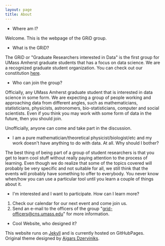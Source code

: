 ```yaml
---
layout: page
title: About
---
```


* Where am I?

Welcome. This is the webpage of the GRiD group.

* What is the GRiD?

The GRiD or "Graduate Researchers interested in Data" is the first group for UMass Amherst graduate students that has a focus on data science. We are a recognized graduate student organization. You can check out our constitution <a href="https://docs.google.com/document/d/1bkYeTIYTL6-YS5ffK9E47_-soO0hpJQF2MQzoXWErzc/edit?usp=sharing">here</a>. 


* Who can join the group? 

Officially, any UMass Amherst graduate student that is interested in data science in some form. We are expecting a group of people working and approaching data from different angles, such as mathematicians, statisticians, physicists, astronomers, bio-statisticians, computer and social scientists. Even if you think you may work with some form of data in the future, then you should join.

Unofficially, anyone can come and take part in the discussion.

* I am a pure mathematician/theoretical physicist/biologist/etc and my work doesn't have anything to do with data. At all. Why should I bother?

The best thing of being part of a group of student researchers is that you get to learn cool stuff without really paying attention to the process of learning. Even though we do realize that some of the topics covered will probably be very specific and not suitable for all, we still think that the events will probably have something to offer to everybody. You never know when/how you can use a particular tool until you learn a couple of things about it.

* I'm interested and I want to participate. How can I learn more?

1. Check our calendar for our next event and come join us. 
2. Send an e-mail to the officers of the group "grid-officers@cns.umass.edu" for more information.



* Cool Website, who designed it?
 
This website runs on [Jekyll](http://jekyllrb.com/) and is currently hosted on GitHubPages. Original theme designed by [Aigars Dzerviniks](http://jekyllthemes.org/themes/brume/).
